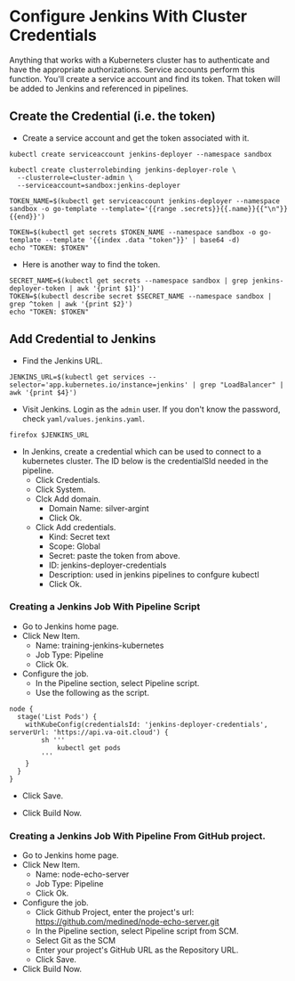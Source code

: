 # Configure Jenkins With Cluster Credentials

Anything that works with a Kuberneters cluster has to authenticate and have the appropriate authorizations. Service accounts perform this function. You'll create a service account and find its token. That token will be added to Jenkins and referenced in pipelines.

## Create the Credential (i.e. the token)

* Create a service account and get the token associated with it.

```
kubectl create serviceaccount jenkins-deployer --namespace sandbox

kubectl create clusterrolebinding jenkins-deployer-role \
  --clusterrole=cluster-admin \
  --serviceaccount=sandbox:jenkins-deployer

TOKEN_NAME=$(kubectl get serviceaccount jenkins-deployer --namespace sandbox -o go-template --template='{{range .secrets}}{{.name}}{{"\n"}}{{end}}')

TOKEN=$(kubectl get secrets $TOKEN_NAME --namespace sandbox -o go-template --template '{{index .data "token"}}' | base64 -d)
echo "TOKEN: $TOKEN"
```

* Here is another way to find the token.

```
SECRET_NAME=$(kubectl get secrets --namespace sandbox | grep jenkins-deployer-token | awk '{print $1}')
TOKEN=$(kubectl describe secret $SECRET_NAME --namespace sandbox | grep ^token | awk '{print $2}')
echo "TOKEN: $TOKEN"
```

## Add Credential to Jenkins

* Find the Jenkins URL.

```
JENKINS_URL=$(kubectl get services --selector='app.kubernetes.io/instance=jenkins' | grep "LoadBalancer" | awk '{print $4}')
 ```

* Visit Jenkins. Login as the `admin` user. If you don't know the password, check `yaml/values.jenkins.yaml`.

```
firefox $JENKINS_URL
```

* In Jenkins, create a credential which can be used to connect to a kubernetes cluster. The ID below is the credentialSId needed in the pipeline.
    * Click Credentials.
    * Click System.
    * Clck Add domain.
        * Domain Name: silver-argint
        * Click Ok.
    * Click Add credentials.
        * Kind: Secret text
        * Scope: Global
        * Secret: paste the token from above.
        * ID: jenkins-deployer-credentials
        * Description: used in jenkins pipelines to confgure kubectl
        * Click Ok.

### Creating a Jenkins Job With Pipeline Script

* Go to Jenkins home page.
* Click New Item.
    * Name: training-jenkins-kubernetes
    * Job Type: Pipeline
    * Click Ok.
* Configure the job.
    * In the Pipeline section, select Pipeline script.
    * Use the following as the script.
```
node {
  stage('List Pods') {
    withKubeConfig(credentialsId: 'jenkins-deployer-credentials', serverUrl: 'https://api.va-oit.cloud') {
        sh '''
            kubectl get pods
        '''
    }
  }
}
```

* Click Save.

* Click Build Now.

### Creating a Jenkins Job With Pipeline From GitHub project.

* Go to Jenkins home page.
* Click New Item.
    * Name: node-echo-server
    * Job Type: Pipeline
    * Click Ok.
* Configure the job.
    * Click Github Project, enter the project's url: https://github.com/medined/node-echo-server.git
    * In the Pipeline section, select Pipeline script from SCM.
    * Select Git as the SCM
    * Enter your project's GitHub URL as the Repository URL.
    * Click Save.
* Click Build Now.
